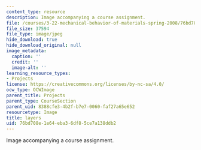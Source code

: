 ```yaml
---
content_type: resource
description: Image accompanying a course assignment.
file: /courses/3-22-mechanical-behavior-of-materials-spring-2008/76bd708e1e64eba36df85ce7a138ddb2_layers.jpg
file_size: 37594
file_type: image/jpeg
hide_download: true
hide_download_original: null
image_metadata:
  caption: ''
  credit: ''
  image-alt: ''
learning_resource_types:
- Projects
license: https://creativecommons.org/licenses/by-nc-sa/4.0/
ocw_type: OCWImage
parent_title: Projects
parent_type: CourseSection
parent_uid: 8388cfe3-4b2f-b7e7-0060-faf27a65e652
resourcetype: Image
title: layers
uid: 76bd708e-1e64-eba3-6df8-5ce7a138ddb2
---
```

Image accompanying a course assignment.